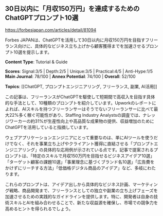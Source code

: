 ## 30日以内に「月収150万円」を達成するためのChatGPTプロンプト10選

https://forbesjapan.com/articles/detail/81094

Forbes JAPANは、ChatGPTを活用して30日以内に月収150万円を目指すフリーランス向けに、具体的なビジネス立ち上げから顧客獲得までを加速させるプロンプト10選を提示します。

**Content Type**: Tutorial & Guide

**Scores**: Signal:3/5 | Depth:2/5 | Unique:3/5 | Practical:4/5 | Anti-Hype:1/5
**Main Journal**: 78/100 | **Annex Potential**: 74/100 | **Overall**: 52/100

**Topics**: [[ChatGPT, プロンプトエンジニアリング, フリーランス, 副業, AI活用]]

この記事は、フリーランスがChatGPTを駆使して短期間で高収入を目指す具体的な手法として、10種類のプロンプトを紹介しています。Upworkのレポートによれば、AIスキルを持つフリーランサーはそうでないフリーランサーに比べて最大22%多く稼ぐ可能性があり、Staffing Industry Analystsの調査では、ナレッジワーカーの約31%が生産性向上や高品質な成果物の提供、収益増加のためにChatGPTを活用していると指摘しています。

ウェブアプリケーションエンジニアにとって重要なのは、単にAIツールを使うだけでなく、それを事業立ち上げやクライアント獲得に直結させる「プロンプトエンジニアリング」の具体的な応用例が示されている点です。記事で提案されるプロンプトは、「特定のスキルで月収150万円を目指せるビジネスアイデア10選」「ターゲット顧客の課題10選」「事業理念に基づくブランド名10選」「広告費をかけずにリーチする方法」「低価格デジタル商品のアイデア」など、多岐にわたります。

これらのプロンプトは、アイデア出しから具体的なビジネス計画、マーケティング戦略、商品開発まで、フリーランスとしての独立や副業の立ち上げフェーズを加速させるための実践的なガイドラインを提供します。特に、開発者は自身の技術スキルとAIを組み合わせることで、新たな収益源を確保し、市場での競争力を高めるヒントを得られるでしょう。